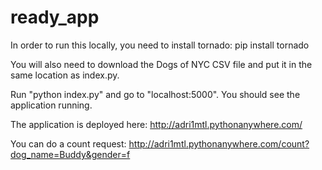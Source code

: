 # ready_app

In order to run this locally, you need to install tornado: pip install tornado

You will also need to download the Dogs of NYC CSV file and put it in the same location as index.py. 

Run "python index.py" and go to "localhost:5000". You should see the application running.

The application is deployed here: http://adri1mtl.pythonanywhere.com/

You can do a count request: http://adri1mtl.pythonanywhere.com/count?dog_name=Buddy&gender=f

